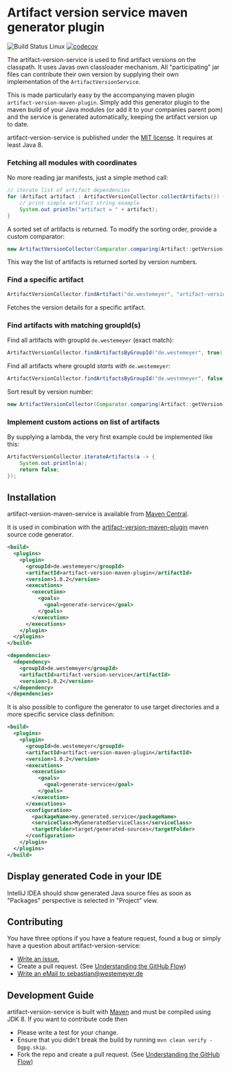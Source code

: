 # Artifact version service maven generator plugin

![Build Status Linux](https://github.com/swesteme/artifact-version-service/workflows/Java%20CI%20with%20Maven/badge.svg?branch=main) [![codecov](https://codecov.io/gh/swesteme/artifact-version-service/branch/main/graph/badge.svg?token=QTB0PSUS2X)](https://codecov.io/gh/swesteme/artifact-version-service)

The artifact-version-service is used to find artifact versions on the classpath. It uses Javas own classloader mechanism. All "participating" jar files can contribute their own version by supplying their own implementation of the `ArtifactVersionService`.

This is made particularly easy by the accompanying maven plugin `artifact-version-maven-plugin`. Simply add this generator plugin to the maven build of your Java modules (or add it to your companies parent pom) and the service is generated automatically, keeping the artifact version up to date.

artifact-version-service is published under the
[MIT license](http://opensource.org/licenses/MIT). It requires at least Java 8.

### Fetching all modules with coordinates
No more reading jar manifests, just a simple method call:

```java
// iterate list of artifact dependencies
for (Artifact artifact : ArtifactVersionCollector.collectArtifacts()) {
    // print simple artifact string example
    System.out.println("artifact = " + artifact);
}
```
A sorted set of artifacts is returned. To modify the sorting order, provide a custom comparator:
```java
new ArtifactVersionCollector(Comparator.comparing(Artifact::getVersion)).collect();
```
This way the list of artifacts is returned sorted by version numbers. 

### Find a specific artifact
```java
ArtifactVersionCollector.findArtifact("de.westemeyer", "artifact-version-service");
```
Fetches the version details for a specific artifact.

### Find artifacts with matching groupId(s)
Find all artifacts with groupId `de.westemeyer` (exact match):
```java
ArtifactVersionCollector.findArtifactsByGroupId("de.westemeyer", true);
```

Find all artifacts where groupId *starts with* `de.westemeyer`:
```java
ArtifactVersionCollector.findArtifactsByGroupId("de.westemeyer", false);
```

Sort result by version number:
```java
new ArtifactVersionCollector(Comparator.comparing(Artifact::getVersion)).artifactsByGroupId("de.", false);
```

### Implement custom actions on list of artifacts
By supplying a lambda, the very first example could be implemented like this:
```java
ArtifactVersionCollector.iterateArtifacts(a -> {
    System.out.println(a);
    return false;
});
```

## Installation

artifact-version-maven-service is available from
[Maven Central](https://search.maven.org/artifact/de.westemeyer/artifact-version-service).

It is used in combination with the [artifact-version-maven-plugin](https://github.com/swesteme/artifact-version-maven-plugin) maven source code generator.
```xml
<build>
  <plugins>
    <plugin>
      <groupId>de.westemeyer</groupId>
      <artifactId>artifact-version-maven-plugin</artifactId>
      <version>1.0.2</version>
      <executions>
        <execution>
          <goals>
            <goal>generate-service</goal>
          </goals>
        </execution>
      </executions>
    </plugin>
  </plugins>
</build>

<dependencies>
  <dependency>
    <groupId>de.westemeyer</groupId>
    <artifactId>artifact-version-service</artifactId>
    <version>1.0.2</version>
  </dependency>
</dependencies>
```

It is also possible to configure the generator to use target directories and a more specific service class definition:
```xml
<build>
  <plugins>
    <plugin>
      <groupId>de.westemeyer</groupId>
      <artifactId>artifact-version-maven-plugin</artifactId>
      <version>1.0.2</version>
      <executions>
        <execution>
          <goals>
            <goal>generate-service</goal>
          </goals>
        </execution>
      </executions>
      <configuration>
        <packageName>my.generated.service</packageName>
        <serviceClass>MyGeneratedServiceClass</serviceClass>
        <targetFolder>target/generated-sources</targetFolder>
      </configuration>
    </plugin>
  </plugins>
</build>
```

## Display generated Code in your IDE
IntelliJ IDEA should show generated Java source files as soon as "Packages" perspective is selected in "Project" view. 

## Contributing

You have three options if you have a feature request, found a bug or
simply have a question about artifact-version-service:

* [Write an issue.](https://github.com/swesteme/artifact-version-service/issues/new)
* Create a pull request. (See [Understanding the GitHub Flow](https://guides.github.com/introduction/flow/index.html))
* [Write an eMail to sebastian@westemeyer.de](mailto:sebastian@westemeyer.de)

## Development Guide

artifact-version-service is built with [Maven](http://maven.apache.org/) and must be
compiled using JDK 8. If you want to contribute code then

* Please write a test for your change.
* Ensure that you didn't break the build by running `mvn clean verify -Dgpg.skip`.
* Fork the repo and create a pull request. (See [Understanding the GitHub Flow](https://guides.github.com/introduction/flow/index.html))
